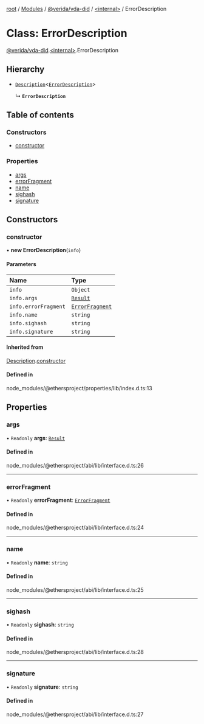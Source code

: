 [root](../README.md) / [Modules](../modules.md) / [@verida/vda-did](../modules/verida_vda_did.md) / [<internal\>](../modules/verida_vda_did._internal_.md) / ErrorDescription

# Class: ErrorDescription

[@verida/vda-did](../modules/verida_vda_did.md).[<internal\>](../modules/verida_vda_did._internal_.md).ErrorDescription

## Hierarchy

- [`Description`](verida_vda_did._internal_.Description.md)<[`ErrorDescription`](verida_vda_did._internal_.ErrorDescription.md)\>

  ↳ **`ErrorDescription`**

## Table of contents

### Constructors

- [constructor](verida_vda_did._internal_.ErrorDescription.md#constructor)

### Properties

- [args](verida_vda_did._internal_.ErrorDescription.md#args)
- [errorFragment](verida_vda_did._internal_.ErrorDescription.md#errorfragment)
- [name](verida_vda_did._internal_.ErrorDescription.md#name)
- [sighash](verida_vda_did._internal_.ErrorDescription.md#sighash)
- [signature](verida_vda_did._internal_.ErrorDescription.md#signature)

## Constructors

### constructor

• **new ErrorDescription**(`info`)

#### Parameters

| Name | Type |
| :------ | :------ |
| `info` | `Object` |
| `info.args` | [`Result`](../interfaces/verida_vda_did._internal_.Result.md) |
| `info.errorFragment` | [`ErrorFragment`](verida_vda_did._internal_.ErrorFragment.md) |
| `info.name` | `string` |
| `info.sighash` | `string` |
| `info.signature` | `string` |

#### Inherited from

[Description](verida_vda_did._internal_.Description.md).[constructor](verida_vda_did._internal_.Description.md#constructor)

#### Defined in

node_modules/@ethersproject/properties/lib/index.d.ts:13

## Properties

### args

• `Readonly` **args**: [`Result`](../interfaces/verida_vda_did._internal_.Result.md)

#### Defined in

node_modules/@ethersproject/abi/lib/interface.d.ts:26

___

### errorFragment

• `Readonly` **errorFragment**: [`ErrorFragment`](verida_vda_did._internal_.ErrorFragment.md)

#### Defined in

node_modules/@ethersproject/abi/lib/interface.d.ts:24

___

### name

• `Readonly` **name**: `string`

#### Defined in

node_modules/@ethersproject/abi/lib/interface.d.ts:25

___

### sighash

• `Readonly` **sighash**: `string`

#### Defined in

node_modules/@ethersproject/abi/lib/interface.d.ts:28

___

### signature

• `Readonly` **signature**: `string`

#### Defined in

node_modules/@ethersproject/abi/lib/interface.d.ts:27
